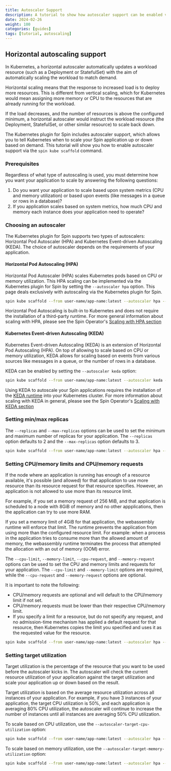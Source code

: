 ```yaml
---
title: Autoscaler Support
description: A tutorial to show how autoscaler support can be enabled via the spin kube command
date: 2024-02-26
weight: 100
categories: [guides]
tags: [tutorial, autoscaling]
---
```


## Horizontal autoscaling support

In Kubernetes, a horizontal autoscaler automatically updates a workload resource (such as a
Deployment or StatefulSet) with the aim of automatically scaling the workload to match demand.

Horizontal scaling means that the response to increased load is to deploy more resources. This is
different from vertical scaling, which for Kubernetes would mean assigning more memory or CPU to the
resources that are already running for the workload.

If the load decreases, and the number of resources is above the configured minimum, a horizontal
autoscaler would instruct the workload resource (the Deployment, StatefulSet, or other similar
resource) to scale back down.

The Kubernetes plugin for Spin includes autoscaler support, which allows you to tell Kubernetes when
to scale your Spin application up or down based on demand. This tutorial will show you how to enable
autoscaler support via the `spin kube scaffold` command.

### Prerequisites

Regardless of what type of autoscaling is used, you must determine how you want your application to
scale by answering the following questions:

1. Do you want your application to scale based upon system metrics (CPU and memory utilization) or
   based upon events (like messages in a queue or rows in a database)?
1. If you application scales based on system metrics, how much CPU and memory each instance does
   your application need to operate?

### Choosing an autoscaler

The Kubernetes plugin for Spin supports two types of autoscalers: Horizontal Pod Autoscaler (HPA)
and Kubernetes Event-driven Autoscaling (KEDA). The choice of autoscaler depends on the requirements
of your application.

#### Horizontal Pod Autoscaling (HPA)

Horizontal Pod Autoscaler (HPA) scales Kubernetes pods based on CPU or memory utilization. This HPA
scaling can be implemented via the Kubernetes plugin for Spin by setting the `--autoscaler hpa` option. This
page deals exclusively with autoscaling via the Kubernetes plugin for Spin.

```sh
spin kube scaffold --from user-name/app-name:latest --autoscaler hpa --cpu-limit 100m --memory-limit 128Mi
```

Horizontal Pod Autoscaling is built-in to Kubernetes and does not require the installation of a
third-party runtime. For more general information about scaling with HPA, please see the Spin
Operator's [Scaling with HPA section](../../spin-operator/tutorials/scaling-with-hpa.md)

#### Kubernetes Event-driven Autoscaling (KEDA)

Kubernetes Event-driven Autoscaling (KEDA) is an extension of Horizontal Pod Autoscaling (HPA). On
top of allowing to scale based on CPU or memory utilization, KEDA allows for scaling based on events
from various sources like messages in a queue, or the number of rows in a database.

KEDA can be enabled by setting the `--autoscaler keda` option:

```sh
spin kube scaffold --from user-name/app-name:latest --autoscaler keda --cpu-limit 100m --memory-limit 128Mi -replicas 1 --max-replicas 10
```

Using KEDA to autoscale your Spin applications requires the installation of the [KEDA
runtime](https://keda.sh/) into your Kubernetes cluster. For more information about scaling with
KEDA in general, please see the Spin Operator's [Scaling with KEDA
section](../../spin-operator/tutorials/scaling-with-keda.md)

### Setting min/max replicas

The `--replicas` and `--max-replicas` options can be used to set the minimum and maximum number of
replicas for your application. The `--replicas` option defaults to 2 and the `--max-replicas` option
defaults to 3.

```sh
spin kube scaffold --from user-name/app-name:latest --autoscaler hpa --cpu-limit 100m --memory-limit 128Mi -replicas 1 --max-replicas 10
```

### Setting CPU/memory limits and CPU/memory requests

If the node where an application is running has enough of a resource available, it's possible (and
allowed) for that application to use more resource than its resource request for that resource
specifies. However, an application is not allowed to use more than its resource limit.

For example, if you set a memory request of 256 MiB, and that application is scheduled to a node
with 8GiB of memory and no other appplications, then the application can try to use more RAM.

If you set a memory limit of 4GiB for that application, the webassembly runtime will enforce that
limit. The runtime prevents the application from using more than the configured resource limit. For
example: when a process in the application tries to consume more than the allowed amount of memory,
the webassembly runtime terminates the process that attempted the allocation with an out of memory
(OOM) error.

The `--cpu-limit`, `--memory-limit`, `--cpu-request`, and `--memory-request` options can be used to
set the CPU and memory limits and requests for your application. The `--cpu-limit` and
`--memory-limit` options are required, while the `--cpu-request` and `--memory-request` options are
optional.

It is important to note the following:

- CPU/memory requests are optional and will default to the CPU/memory limit if not set.
- CPU/memory requests must be lower than their respective CPU/memory limit.
- If you specify a limit for a resource, but do not specify any request, and no admission-time
  mechanism has applied a default request for that resource, then Kubernetes copies the limit you
  specified and uses it as the requested value for the resource.

```sh
spin kube scaffold --from user-name/app-name:latest --autoscaler hpa --cpu-limit 100m --memory-limit 128Mi --cpu-request 50m --memory-request 64Mi
```

### Setting target utilization

Target utilization is the percentage of the resource that you want to be used before the autoscaler
kicks in. The autoscaler will check the current resource utilization of your application against the
target utilization and scale your application up or down based on the result.

Target utilization is based on the average resource utilization across all instances of your
application. For example, if you have 3 instances of your application, the target CPU utilization is
50%, and each application is averaging 80% CPU utilization, the autoscaler will continue to increase
the number of instances until all instances are averaging 50% CPU utilization.

To scale based on CPU utilization, use the `--autoscaler-target-cpu-utilization` option:

```sh
spin kube scaffold --from user-name/app-name:latest --autoscaler hpa --cpu-limit 100m --memory-limit 128Mi --autoscaler-target-cpu-utilization 50
```

To scale based on memory utilization, use the `--autoscaler-target-memory-utilization` option:

```sh
spin kube scaffold --from user-name/app-name:latest --autoscaler hpa --cpu-limit 100m --memory-limit 128Mi --autoscaler-target-memory-utilization 50
```
